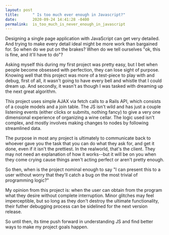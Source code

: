 ```yaml
---
layout: post
title:      " Is too much ever enough in Javascript?"
date:       2020-09-24 14:41:28 -0400
permalink:  is_too_much_is_never_enough_in_javascript
---
```



Designing a single page application with JavaScript can get very detailed. And trying to make every detail ideal might be more work than bargained for. So when do we put on the brakes? When do we tell ourselves "ok, this is fine, and it'll have to do"?

Asking myself this during my first project was pretty easy, but I bet when people become obsessed with perfection, they can lose sight of purpose. Knowing well that this project was more of a test-piece to play with and debug, first of all, it wasn't going to have every bell and whistle that I could dream up. And secondly, it wasn't as though I was tasked with dreaming up the next great algorithm.

This project uses simple AJAX via fetch calls to a Rails API, which consists of a couple models and a join table. The JS isn't wild and has just a couple listening events (either clicks or submits, nothing fancy) to give a very one dimensional experience of organizing a wine cellar. The logic used isn't complex, and mostly involves making changes to nodes by following streamlined data.

The purpose in most any project is ultimately to communicate back to whoever gave you the task that you can do what they ask for, and get it done, even if it isn't the prettiest. In the realworld, that's the client. They may not need an explanation of how it works--but it will be on you when they come crying cause things aren't acting perfect or aren't pretty enough. 

So then, when is the project nominal enough to say "I can present this to a user without worry that they'll catch a bug on the most trivial of programming logic?"

My opinion from this project is: when the user can obtain from the program what they desire without complete interruption. Minor glitches may feel imperceptible, but so long as they don't destroy the ultimate functionality, their futher debugging process can be sidelined for the next version release. 

So until then, its time push forward in understanding JS and find better ways to make my project goals happen.


